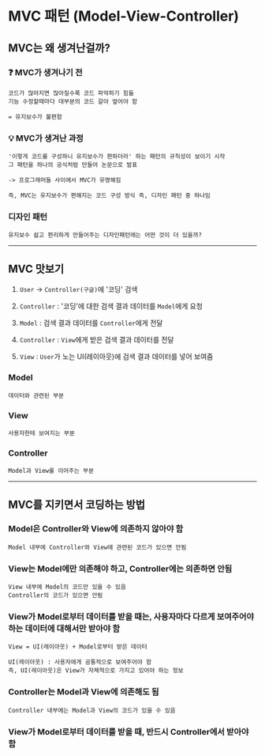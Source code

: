 # MVC 패턴 (Model-View-Controller)

## MVC는 왜 생겨난걸까?

### ❓ MVC가 생겨나기 전

    코드가 많아지면 많아질수록 코드 파악하기 힘듦
    기능 수정할때마다 대부분의 코드 갈아 엎어야 함

    = 유지보수가 불편함

### 💡 MVC가 생겨난 과정

    '이렇게 코드를 구성하니 유지보수가 편하더라' 하는 패턴의 규칙성이 보이기 시작
    그 패턴을 하나의 공식처럼 만들어 논문으로 발표

    -> 프로그래머들 사이에서 MVC가 유명해짐

    즉, MVC는 유지보수가 편해지는 코드 구성 방식 즉, 디자인 패턴 중 하나임

### 디자인 패턴

    유지보수 쉽고 편리하게 만들어주는 디자인패턴에는 어떤 것이 더 있을까?

<hr>

## MVC 맛보기

1. `User` -> `Controller(구글)`에 '코딩' 검색

2. `Controller` : '코딩'에 대한 검색 결과 데이터를 `Model`에게 요청

3. `Model` : 검색 결과 데이터를 `Controller`에게 전달

4. `Controller` : `View`에게 받은 검색 결과 데이터를 전달

5. `View` : `User`가 노는 UI(레이아웃)에 검색 결과 데이터를 넣어 보여줌

### Model

    데이터와 관련된 부분

### View

    사용자한테 보여지는 부분

### Controller

    Model과 View를 이어주는 부분

<hr>

## MVC를 지키면서 코딩하는 방법

### Model은 Controller와 View에 의존하지 않아야 함

    Model 내부에 Controller와 View에 관련된 코드가 있으면 안됨

### View는 Model에만 의존해야 하고, Controller에는 의존하면 안됨

    View 내부에 Model의 코드만 있을 수 있음
    Controller의 코드가 있으면 안됨

### View가 Model로부터 데이터를 받을 때는, 사용자마다 다르게 보여주어야 하는 데이터에 대해서만 받아야 함

    View = UI(레이아웃) + Model로부터 받은 데이터

    UI(레이아웃) : 사용자에게 공통적으로 보여주어야 함
    즉, UI(레이아웃)은 View가 자체적으로 가지고 있어야 하는 정보

### Controller는 Model과 View에 의존해도 됨

    Controller 내부에는 Model과 View의 코드가 있을 수 있음

### View가 Model로부터 데이터를 받을 때, 반드시 Controller에서 받아야 함
